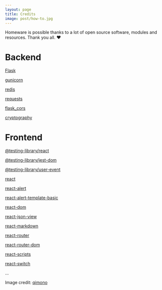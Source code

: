 ```yaml
---
layout: page
title: Credits
image: post/how-to.jpg
---
```


Homeware is possible thanks to a lot of open source software, modules and resources. Thank you all. :heart:

# Backend

[Flask](https://github.com/pallets/flask)

[gunicorn](https://github.com/benoitc/gunicorn)

[redis](https://github.com/andymccurdy/redis-py)

[requests](https://github.com/psf/requests)

[flask_cors](https://github.com/corydolphin/flask-cors)

[cryptography](https://github.com/pyca/cryptography)

# Frontend

[@testing-library/react](https://github.com/testing-library/react-testing-library)

[@testing-library/jest-dom](https://github.com/testing-library/jest-dom)

[@testing-library/user-event](https://github.com/testing-library/user-event)

[react](https://github.com/facebook/react)

[react-alert](https://github.com/schiehll/react-alert)

[react-alert-template-basic](https://github.com/schiehll/react-alert-template-basic)

[react-dom](https://github.com/facebook/react)

[react-json-view](https://github.com/mac-s-g/react-json-view)

[react-markdown](https://github.com/remarkjs/react-markdown)

[react-router](https://github.com/ReactTraining/react-router)

[react-router-dom](https://github.com/ReactTraining/react-router)

[react-scripts](https://github.com/facebook/create-react-app)

[react-switch](https://github.com/markusenglund/react-switch)





...

Image credit: [qimono](https://pixabay.com/es/photos/idea-vac%C3%ADo-de-papel-pluma-1876658/)
